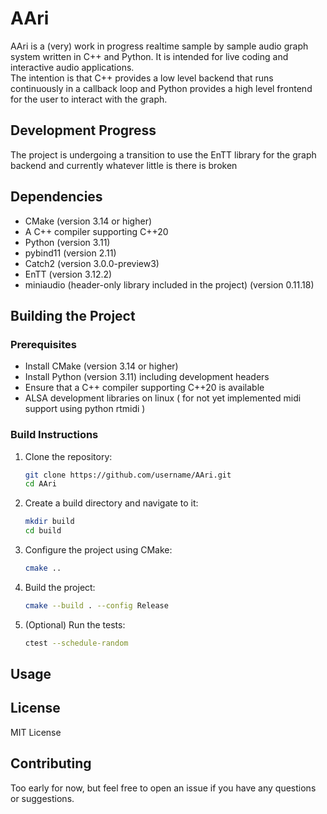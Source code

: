 # AAri

AAri is a (very) work in progress realtime sample by sample audio graph system written in C++ and Python.
It is intended for live coding and interactive audio applications.\
The intention is that C++ provides a low level backend that runs continuously in a callback loop
and Python provides a high level frontend for the user to interact with the graph.

## Development Progress

The project is undergoing a transition to use the EnTT library for the graph backend and currently whatever little is
there is broken

## Dependencies

- CMake (version 3.14 or higher)
- A C++ compiler supporting C++20
- Python (version 3.11)
- pybind11 (version 2.11)
- Catch2 (version 3.0.0-preview3)
- EnTT (version 3.12.2)
- miniaudio (header-only library included in the project) (version 0.11.18)

## Building the Project

### Prerequisites

- Install CMake (version 3.14 or higher)
- Install Python (version 3.11) including development headers
- Ensure that a C++ compiler supporting C++20 is available
- ALSA development libraries on linux ( for not yet implemented midi support using python rtmidi )

### Build Instructions

1. Clone the repository:
   ```sh
   git clone https://github.com/username/AAri.git
   cd AAri
   ```

2. Create a build directory and navigate to it:
   ```sh
   mkdir build
   cd build
   ```

3. Configure the project using CMake:
   ```sh
   cmake ..
   ```

4. Build the project:
   ```sh
   cmake --build . --config Release
   ```

5. (Optional) Run the tests:
   ```sh
   ctest --schedule-random
   ```

## Usage

## License

MIT License

## Contributing

Too early for now, but feel free to open an issue if you have any questions or suggestions.
